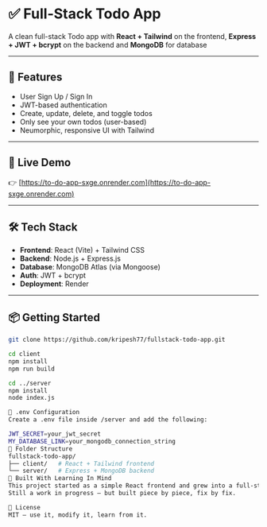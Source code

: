 # ✅ Full-Stack Todo App

A clean full-stack Todo app with **React + Tailwind** on the frontend, **Express + JWT + bcrypt** on the backend and **MongoDB** for database

---

## 🔐 Features

- User Sign Up / Sign In
- JWT-based authentication
- Create, update, delete, and toggle todos
- Only see your own todos (user-based)
- Neumorphic, responsive UI with Tailwind

---

## 🚀 Live Demo

👉 [https://to-do-app-sxge.onrender.com](https://to-do-app-sxge.onrender.com) 

---

## 🛠 Tech Stack

- **Frontend**: React (Vite) + Tailwind CSS
- **Backend**: Node.js + Express.js
- **Database**: MongoDB Atlas (via Mongoose)
- **Auth**: JWT + bcrypt
- **Deployment**: Render

---

## 📦 Getting Started

```bash
git clone https://github.com/kripesh77/fullstack-todo-app.git

cd client
npm install
npm run build

cd ../server
npm install
node index.js

🔐 .env Configuration
Create a .env file inside /server and add the following:

JWT_SECRET=your_jwt_secret
MY_DATABASE_LINK=your_mongodb_connection_string
📁 Folder Structure
fullstack-todo-app/
├── client/   # React + Tailwind frontend
└── server/   # Express + MongoDB backend
🧠 Built With Learning In Mind
This project started as a simple React frontend and grew into a full-stack app with real authentication, database interaction, and deployment.
Still a work in progress — but built piece by piece, fix by fix.

📄 License
MIT — use it, modify it, learn from it.
```
